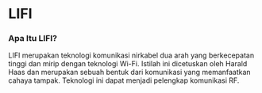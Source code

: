 # LIFI

### Apa Itu LIFI? 
LIFI merupakan teknologi komunikasi nirkabel dua arah yang berkecepatan tinggi 
dan mirip dengan teknologi Wi-Fi. Istilah ini dicetuskan oleh Harald Haas dan merupakan
sebuah bentuk dari komunikasi yang memanfaatkan cahaya tampak. Teknologi ini dapat menjadi pelengkap komunikasi RF. 
